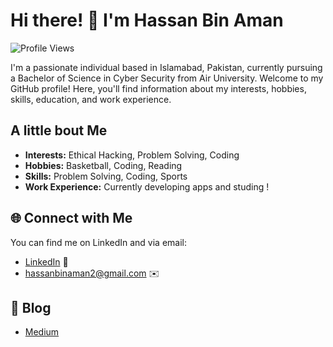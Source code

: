 # Hi there! 👋 I'm Hassan Bin Aman

![Profile Views](https://komarev.com/ghpvc/?username=hassanbinaman)

I'm a passionate individual based in Islamabad, Pakistan, currently pursuing a Bachelor of Science in Cyber Security from Air University. Welcome to my GitHub profile! Here, you'll find information about my interests, hobbies, skills, education, and work experience.

##  A little bout Me

- **Interests:** Ethical Hacking, Problem Solving, Coding
- **Hobbies:** Basketball, Coding, Reading
- **Skills:** Problem Solving, Coding, Sports
- **Work Experience:** Currently developing apps and studing !

## 🌐 Connect with Me

You can find me on LinkedIn and via email:

- [LinkedIn](example-link-here) 🔗
- hassanbinaman2@gmail.com :envelope:

## 📝 Blog

- [Medium](https://medium.com/@hassanbinaman)
##
